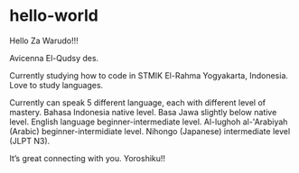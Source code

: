 # hello-world

Hello Za Warudo!!!

Avicenna El-Qudsy des.

Currently studying how to code in STMIK El-Rahma Yogyakarta, Indonesia.
Love to study languages. 

Currently can speak 5 different language, each with different level of mastery.
Bahasa Indonesia native level.
Basa Jawa slightly below native level.
English language beginner-intermediate level.
Al-lughoh al-'Arabiyah (Arabic) beginner-intermidiate level.
Nihongo (Japanese) intermediate level (JLPT N3).

It’s great connecting with you.
Yoroshiku!!
